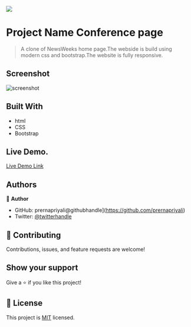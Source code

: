 ![](https://img.shields.io/badge/Microverse-blueviolet)

# Project Name Conference page

> A clone of NewsWeeks home page.The webside is build using modern css and bootstrap.The website is fully responsive.
## Screenshot
![screenshot]()


## Built With
- html
- CSS
- Bootstrap

## Live Demo.

[Live Demo Link]()


## Authors

👤 **Author**

- GitHub: prernapriyali@githubhandle](https://github.com/prernapriyali)
- Twitter: [@twitterhandle](https://twitter.com/prerna96440861)


## 🤝 Contributing

Contributions, issues, and feature requests are welcome!


## Show your support

Give a ⭐️ if you like this project!


## 📝 License

This project is [MIT](lic.url) licensed.